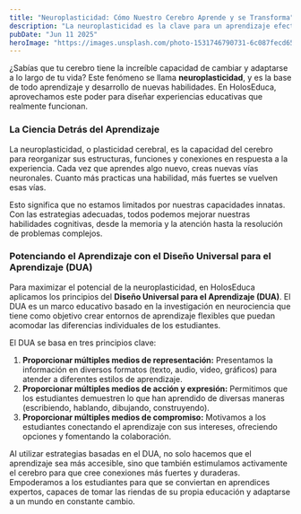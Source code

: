 ```yaml
---
title: "Neuroplasticidad: Cómo Nuestro Cerebro Aprende y se Transforma"
description: "La neuroplasticidad es la clave para un aprendizaje efectivo. Descubre cómo las estrategias DUA pueden potenciar las habilidades cognitivas."
pubDate: "Jun 11 2025"
heroImage: "https://images.unsplash.com/photo-1531746790731-6c087fecd65a?q=80&w=2148&auto=format&fit=crop"
---
```


¿Sabías que tu cerebro tiene la increíble capacidad de cambiar y adaptarse a lo largo de tu vida? Este fenómeno se llama **neuroplasticidad**, y es la base de todo aprendizaje y desarrollo de nuevas habilidades. En HolosEduca, aprovechamos este poder para diseñar experiencias educativas que realmente funcionan.

### La Ciencia Detrás del Aprendizaje

La neuroplasticidad, o plasticidad cerebral, es la capacidad del cerebro para reorganizar sus estructuras, funciones y conexiones en respuesta a la experiencia. Cada vez que aprendes algo nuevo, creas nuevas vías neuronales. Cuanto más practicas una habilidad, más fuertes se vuelven esas vías.

Esto significa que no estamos limitados por nuestras capacidades innatas. Con las estrategias adecuadas, todos podemos mejorar nuestras habilidades cognitivas, desde la memoria y la atención hasta la resolución de problemas complejos.

### Potenciando el Aprendizaje con el Diseño Universal para el Aprendizaje (DUA)

Para maximizar el potencial de la neuroplasticidad, en HolosEduca aplicamos los principios del **Diseño Universal para el Aprendizaje (DUA)**. El DUA es un marco educativo basado en la investigación en neurociencia que tiene como objetivo crear entornos de aprendizaje flexibles que puedan acomodar las diferencias individuales de los estudiantes.

El DUA se basa en tres principios clave:

1.  **Proporcionar múltiples medios de representación:** Presentamos la información en diversos formatos (texto, audio, video, gráficos) para atender a diferentes estilos de aprendizaje.
2.  **Proporcionar múltiples medios de acción y expresión:** Permitimos que los estudiantes demuestren lo que han aprendido de diversas maneras (escribiendo, hablando, dibujando, construyendo).
3.  **Proporcionar múltiples medios de compromiso:** Motivamos a los estudiantes conectando el aprendizaje con sus intereses, ofreciendo opciones y fomentando la colaboración.

Al utilizar estrategias basadas en el DUA, no solo hacemos que el aprendizaje sea más accesible, sino que también estimulamos activamente el cerebro para que cree conexiones más fuertes y duraderas. Empoderamos a los estudiantes para que se conviertan en aprendices expertos, capaces de tomar las riendas de su propia educación y adaptarse a un mundo en constante cambio.
